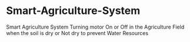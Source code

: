 # Smart-Agriculture-System
Smart Agriculture System Turning motor On or Off in the Agriculture Field  when the soil is dry or Not dry to prevent Water Resources
